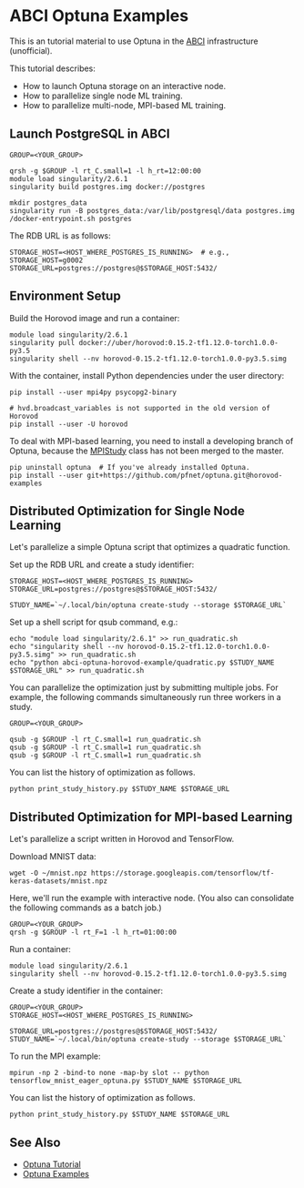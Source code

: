 # ABCI Optuna Examples

This is an tutorial material to use Optuna in the [ABCI](https://abci.ai/) infrastructure (unofficial).

This tutorial describes:

- How to launch Optuna storage on an interactive node.
- How to parallelize single node ML training.
- How to parallelize multi-node, MPI-based ML training.

## Launch PostgreSQL in ABCI

```console
GROUP=<YOUR_GROUP>

qrsh -g $GROUP -l rt_C.small=1 -l h_rt=12:00:00
module load singularity/2.6.1
singularity build postgres.img docker://postgres

mkdir postgres_data
singularity run -B postgres_data:/var/lib/postgresql/data postgres.img /docker-entrypoint.sh postgres
```

The RDB URL is as follows:
```console
STORAGE_HOST=<HOST_WHERE_POSTGRES_IS_RUNNING>  # e.g., STORAGE_HOST=g0002
STORAGE_URL=postgres://postgres@$STORAGE_HOST:5432/
```

## Environment Setup

Build the Horovod image and run a container:

```console
module load singularity/2.6.1
singularity pull docker://uber/horovod:0.15.2-tf1.12.0-torch1.0.0-py3.5
singularity shell --nv horovod-0.15.2-tf1.12.0-torch1.0.0-py3.5.simg
```

With the container, install Python dependencies under the user directory:

```console
pip install --user mpi4py psycopg2-binary

# hvd.broadcast_variables is not supported in the old version of Horovod
pip install --user -U horovod  
```

To deal with MPI-based learning, you need to install a developing branch of Optuna, because the [MPIStudy](https://github.com/pfnet/optuna/blob/horovod-examples/optuna/integration/mpi.py#L46) class has not been merged to the master.

```console
pip uninstall optuna  # If you've already installed Optuna.
pip install --user git+https://github.com/pfnet/optuna.git@horovod-examples
```

## Distributed Optimization for Single Node Learning

Let's parallelize a simple Optuna script that optimizes a quadratic function.

Set up the RDB URL and create a study identifier:

```console
STORAGE_HOST=<HOST_WHERE_POSTGRES_IS_RUNNING>
STORAGE_URL=postgres://postgres@$STORAGE_HOST:5432/

STUDY_NAME=`~/.local/bin/optuna create-study --storage $STORAGE_URL`
```

Set up a shell script for qsub command, e.g.:

```console
echo "module load singularity/2.6.1" >> run_quadratic.sh
echo "singularity shell --nv horovod-0.15.2-tf1.12.0-torch1.0.0-py3.5.simg" >> run_quadratic.sh
echo "python abci-optuna-horovod-example/quadratic.py $STUDY_NAME $STORAGE_URL" >> run_quadratic.sh
```

You can parallelize the optimization just by submitting multiple jobs.
For example, the following commands simultaneously run three workers in a study.

```console
GROUP=<YOUR_GROUP>

qsub -g $GROUP -l rt_C.small=1 run_quadratic.sh
qsub -g $GROUP -l rt_C.small=1 run_quadratic.sh
qsub -g $GROUP -l rt_C.small=1 run_quadratic.sh
```

You can list the history of optimization as follows.
```console
python print_study_history.py $STUDY_NAME $STORAGE_URL
```

## Distributed Optimization for MPI-based Learning

Let's parallelize a script written in Horovod and TensorFlow.

Download MNIST data:

```console
wget -O ~/mnist.npz https://storage.googleapis.com/tensorflow/tf-keras-datasets/mnist.npz
```

Here, we'll run the example with interactive node. (You also can consolidate the following commands as a batch job.)

```console
GROUP=<YOUR_GROUP>
qrsh -g $GROUP -l rt_F=1 -l h_rt=01:00:00
```

Run a container:

```console
module load singularity/2.6.1
singularity shell --nv horovod-0.15.2-tf1.12.0-torch1.0.0-py3.5.simg
```

Create a study identifier in the container:

```console
GROUP=<YOUR_GROUP>
STORAGE_HOST=<HOST_WHERE_POSTGRES_IS_RUNNING>

STORAGE_URL=postgres://postgres@$STORAGE_HOST:5432/
STUDY_NAME=`~/.local/bin/optuna create-study --storage $STORAGE_URL`
```

To run the MPI example:

```console
mpirun -np 2 -bind-to none -map-by slot -- python tensorflow_mnist_eager_optuna.py $STUDY_NAME $STORAGE_URL
```

You can list the history of optimization as follows.
```console
python print_study_history.py $STUDY_NAME $STORAGE_URL
```

## See Also

- [Optuna Tutorial](https://optuna.readthedocs.io/en/latest/tutorial/)
- [Optuna Examples](https://github.com/pfnet/optuna/tree/master/examples)
